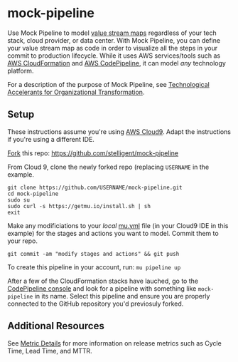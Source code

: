 # mock-pipeline

Use Mock Pipeline to model [value stream maps](https://en.wikipedia.org/wiki/Value-stream_mapping) regardless of your tech stack, cloud provider, or data center. With Mock Pipeline, you can define your value stream map as code in order to visualize all the steps in your commit to production lifecycle. While it uses AWS services/tools such as [AWS CloudFormation](https://aws.amazon.com/cloudformation/) and [AWS CodePipeline](https://aws.amazon.com/codepipeline/), it can model _any_ technology platform. 

For a description of the purpose of Mock Pipeline, see [Technological Accelerants for Organizational Transformation](https://www.youtube.com/watch?v=42gDK3MDuJI&feature=youtu.be&t=1647).

## Setup
These instructions assume you're using [AWS Cloud9](https://aws.amazon.com/cloud9/). Adapt the instructions if you're using a different IDE.

[Fork](https://help.github.com/en/articles/fork-a-repo) this repo: https://github.com/stelligent/mock-pipeline

From Cloud 9, clone the newly forked repo (replacing `USERNAME` in the example.

```
git clone https://github.com/USERNAME/mock-pipeline.git
cd mock-pipeline
sudo su
sudo curl -s https://getmu.io/install.sh | sh
exit
```

Make any modificiations to your _local_ [mu.yml](./mu.yml#LL47) file (in your Cloud9 IDE in this example) for the stages and actions you want to model. Commit them to your repo.

```
git commit -am "modify stages and actions" && git push
```

To create this pipeline in your account, run: `mu pipeline up`

After a few of the CloudFormation stacks have lauched, go to the [CodePipeline console](https://console.aws.amazon.com/codesuite/codepipeline/pipelines/) and look for a pipeline with something like `mock-pipeline` in its name. Select this pipeline and ensure you are properly connected to the GitHub repository you'd previosuly forked. 


## Additional Resources
See [Metric Details](https://github.com/stelligent/pipeline-dashboard#metric-details) for more information on release metrics such as Cycle Time, Lead Time, and MTTR. 
